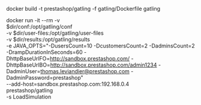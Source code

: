 docker build -t prestashop/gatling -f gatling/Dockerfile gatling

docker run -it --rm -v \
    $dir/conf:/opt/gatling/conf \
    -v $dir/user-files:/opt/gatling/user-files \
    -v $dir/results:/opt/gatling/results \
    -e JAVA_OPTS="-DusersCount=10
                  -DcustomersCount=2
                  -DadminsCount=2
                  -DrampDurationInSeconds=60
                  -DhttpBaseUrlFO=http://sandbox.prestashop.com/
                  -DhttpBaseUrlBO=http://sandbox.prestashop.com/admin1234
                  -DadminUser=thomas.leviandier@prestashop.com
                  -DadminPassword=prestashop" \
    --add-host=sandbox.prestashop.com:192.168.0.4 \
    prestashop/gatling \
    -s LoadSimulation
